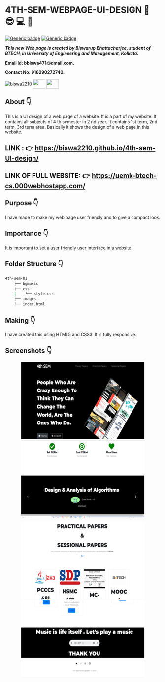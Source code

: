 # 4TH-SEM-WEBPAGE-UI-DESIGN :star_struck: :sunglasses: :computer: :open_file_folder:

[![Generic badge](https://img.shields.io/badge/advance-html5-red)](https://shields.io/) [![Generic badge](https://img.shields.io/badge/advance-css3-green)](https://shields.io/) 

***This new Web page is created by Biswarup Bhattacharjee, student of BTECH, in University of Engineering and Management, Kolkata.***

**Email Id: bbiswa471@gmail.com.** 

**Contact No: 916290272740.** 


<p align="left">
<a href="https://facebook.com/biswarup.bhattacharjee.5811" target="blank"><img align="center" src="https://cdn.jsdelivr.net/npm/simple-icons@3.0.1/icons/facebook.svg" alt="biswa2210" height="30" width="40" /></a>
<a href="https://instagram.com/biswarup2210" target="blank"><img align="center" src="https://cdn.jsdelivr.net/npm/simple-icons@3.0.1/icons/instagram.svg" alt="" height="30" width="40" /></a>
<a href="https://github.com/biswa2210/biswa2210" target="blank"><img align="center" src="https://cdn.jsdelivr.net/npm/simple-icons@3.0.1/icons/github.svg" alt="" height="30" width="40" /></a>
</p>

## About :point_down: 

This is a UI design of a web page of a website. It is a part of my website. It contains all subjects of 4 th semester in 2 nd year. It contains 1st term, 2nd term, 3rd term area. Basically it shows the design of a web page in this website.

## LINK : :point_right: https://biswa2210.github.io/4th-sem-UI-design/

## LINK OF FULL WEBSITE: :point_right: https://uemk-btech-cs.000webhostapp.com/

## Purpose :point_down:

I have made to make my web page user friendly and to give a compact look.

## Importance :point_down:

It is important to set a user friendly user interface in a website.

## Folder Structure :point_down:

```bash
4th-sem-UI
    ├── bgmusic
    ├── css
    |    └── style.css
    ├── images
    └── index.html
```
## Making :point_down:

I have created this using HTML5 and CSS3. It is fully responsive.

## Screenshots :point_down: 

<div align="center">
<a href="ui1.PNG"><img src="ui1.PNG" width="400" height= "250"></a> <a href="ui2.PNG"><img src="ui2.PNG" width="400" height= "250"></a>
    
<a href="ui3.PNG"><img src="ui3.PNG" width="400" height= "250"></a> <a href="ui4.PNG"><img src="ui4.PNG" width="400" height= "250"></a>
</div>
